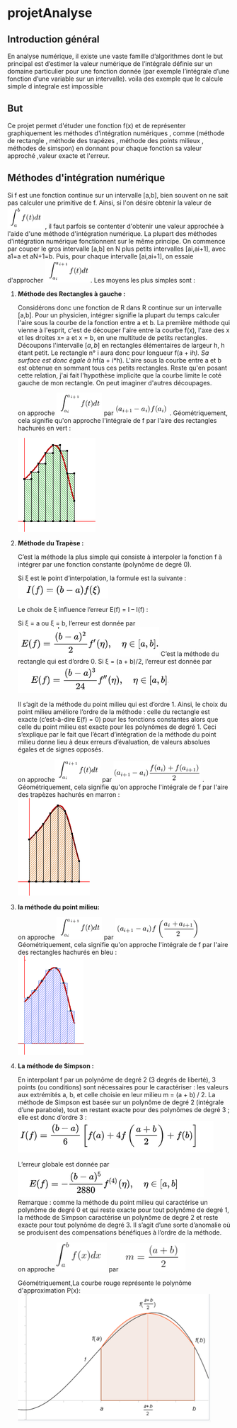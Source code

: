 # projetAnalyse


<p> <strong><h2>Introduction général </h2></strong> </p>
En analyse numérique, il existe une vaste famille d’algorithmes dont le but principal est d’estimer la valeur numérique de l’intégrale définie sur un domaine particulier pour une fonction donnée (par exemple l’intégrale d’une fonction d’une variable sur un intervalle). voila des exemple que le calcule simple d integrale est impossible

<p> <strong> <h2>But </h2></strong> </p>
Ce projet permet d'étuder une fonction f(x) et de représenter graphiquement les méthodes d'intégration numériques , comme (méthode de rectangle , méthode des trapézes , méthode des points milieux , méthodes de simspon) en donnant pour chaque fonction sa valeur approché ,valeur exacte et l'erreur.

<strong> <p><h2>Méthodes d'intégration numérique</h2></strong> </p>

Si f est une fonction continue sur un intervalle [a,b], bien souvent on ne sait pas calculer une primitive de f. Ainsi, si l'on désire obtenir la valeur de <img src= "https://github.com/mayssamerchaoui/projetAnalyse/blob/main/4.png" /> , il faut parfois se contenter d'obtenir une valeur approchée à l'aide d'une méthode d'intégration numérique.
  La plupart des méthodes d'intégration numérique fonctionnent sur le même principe. On commence par couper le gros intervalle [a,b] en N plus petits intervalles [ai,ai+1], avec a1=a et aN+1=b. Puis, pour chaque intervalle [ai,ai+1], on essaie d'approcher <img src= "https://github.com/mayssamerchaoui/projetAnalyse/blob/main/5.png" />. Les moyens les plus simples sont :
<ol>
<li><p> <strong>Méthode des Rectangles à gauche :</strong> </p></li>
  
Considérons donc une fonction de R dans R continue sur un intervalle [a,b]. Pour un physicien, intégrer signifie la plupart du temps calculer l'aire sous la courbe de la fonction entre a et b. La première méthode qui vienne à l'esprit, c'est de découper l'aire entre la courbe f(x), l'axe des x et les droites x= a et x = b, en une multitude de petits rectangles. Découpons l'intervalle $[a,b]$ en rectangles élémentaires de largeur h, h étant petit. Le rectangle n° i aura donc pour longueur f(a + i*h). Sa surface est donc égale à h*f(a + i*h). L'aire sous la courbe entre a et b est obtenue en sommant tous ces petits rectangles. Reste qu'en posant cette relation, j'ai fait l'hypothèse implicite que la courbe limite le coté gauche de mon rectangle. On peut imaginer d'autres découpages.

<p>on approche  <img src= "https://github.com/mayssamerchaoui/projetAnalyse/blob/main/1.png" />
 par  <img src= "https://github.com/mayssamerchaoui/projetAnalyse/blob/main/2.png" /> . 
 Géométriquement, cela signifie qu'on approche l'intégrale de f par l'aire des rectangles hachurés en vert :<br />
  
  
 <img src= "https://github.com/mayssamerchaoui/projetAnalyse/blob/main/3.png" /></p> </p>



<li><p> <strong>Méthode du Trapèse :</strong> </p></li>
C’est la méthode la plus simple qui consiste à interpoler la fonction f à intégrer par une fonction constante (polynôme de degré 0).

Si ξ est le point d’interpolation, la formule est la suivante :
<img src= "https://github.com/mayssamerchaoui/projetAnalyse/blob/main/19.PNG" />

Le choix de ξ influence l’erreur E(f) = I – I(f) :

Si ξ = a ou ξ = b, l’erreur est donnée par
<img src= "https://github.com/mayssamerchaoui/projetAnalyse/blob/main/17.PNG" />
C’est la méthode du rectangle qui est d’ordre 0.
Si ξ = (a + b)/2, l’erreur est donnée par
<img src= "https://github.com/mayssamerchaoui/projetAnalyse/blob/main/18.PNG" />

Il s’agit de la méthode du point milieu qui est d’ordre 1.
Ainsi, le choix du point milieu améliore l’ordre de la méthode : celle du rectangle est exacte (c’est-à-dire E(f) = 0) pour les fonctions constantes alors que celle du point milieu est exacte pour les polynômes de degré 1. Ceci s’explique par le fait que l’écart d’intégration de la méthode du point milieu donne lieu à deux erreurs d’évaluation, de valeurs absolues égales et de signes opposés.

<p>on approche<img src= "https://github.com/mayssamerchaoui/projetAnalyse/blob/main/6.png" />
par 
<img src= "https://github.com/mayssamerchaoui/projetAnalyse/blob/main/7.png" /> .
Géométriquement, cela signifie qu'on approche l'intégrale de f par l'aire des trapèzes hachurés en marron :<br />
<img src= "https://github.com/mayssamerchaoui/projetAnalyse/blob/main/8.png" /></p> </p>

<li><p> <strong>la méthode du point milieu: <p> </strong></li>
<p>  on approche <img src= "https://github.com/mayssamerchaoui/projetAnalyse/blob/main/9.png" />
par <img src= "https://github.com/mayssamerchaoui/projetAnalyse/blob/main/10.png" />
Géométriquement, cela signifie qu'on approche l'intégrale de f par l'aire des rectangles hachurés en bleu :<br />
  <img src= "https://github.com/mayssamerchaoui/projetAnalyse/blob/main/11.png" /></p> </p>
  
  <li><p> <strong>La méthode de Simpson :</p> </strong> </li>
  
 En interpolant f par un polynôme de degré 2 (3 degrés de liberté), 3 points (ou conditions) sont nécessaires pour le caractériser : les valeurs aux extrémités a, b, et celle choisie en leur milieu m = (a + b) / 2. La méthode de Simpson est basée sur un polynôme de degré 2 (intégrale d’une parabole), tout en restant exacte pour des polynômes de degré 3 ; elle est donc d’ordre 3 :
<img src= "https://github.com/mayssamerchaoui/projetAnalyse/blob/main/20.PNG" />

L’erreur globale est donnée par
<img src= "https://github.com/mayssamerchaoui/projetAnalyse/blob/main/21.PNG" />
Remarque : comme la méthode du point milieu qui caractérise un polynôme de degré 0 et qui reste exacte pour tout polynôme de degré 1, la méthode de Simpson caractérise un polynôme de degré 2 et reste exacte pour tout polynôme de degré 3. Il s’agit d’une sorte d’anomalie où se produisent des compensations bénéfiques à l’ordre de la méthode.
<p> on approche <img src= "https://github.com/mayssamerchaoui/projetAnalyse/blob/main/15.PNG" />
par  <img src= "https://github.com/mayssamerchaoui/projetAnalyse/blob/main/16.PNG" /></p> </p>
Géométriquement,La courbe rouge représente le polynôme d'approximation P(x):<br />
<img src= "https://github.com/mayssamerchaoui/projetAnalyse/blob/main/14.PNG" /> 

</ol>

